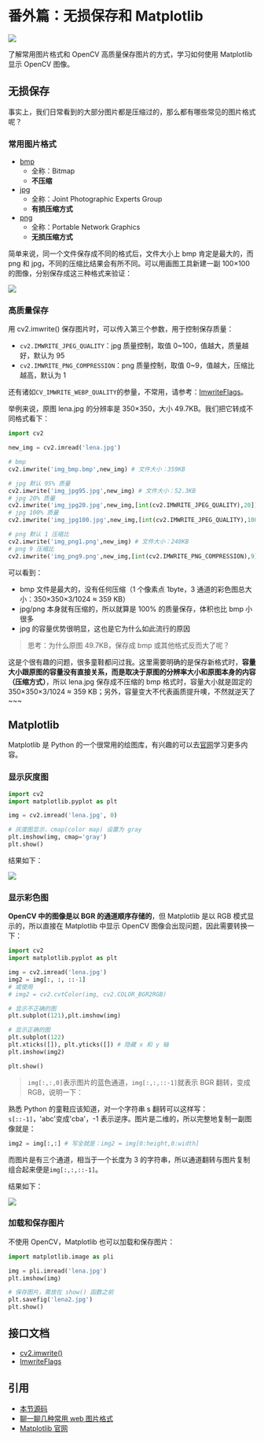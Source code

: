 # 番外篇：无损保存和 Matplotlib

![](http://cos.codec.wang/cv2_matplotlib_show_gray_image.jpg)

了解常用图片格式和 OpenCV 高质量保存图片的方式，学习如何使用 Matplotlib 显示 OpenCV 图像。

## 无损保存

事实上，我们日常看到的大部分图片都是压缩过的，那么都有哪些常见的图片格式呢？

### 常用图片格式

- [bmp](https://baike.baidu.com/item/BMP/35116)
  - 全称：Bitmap
  - **不压缩**
- [jpg](https://baike.baidu.com/item/JPEG)
  - 全称：Joint Photographic Experts Group
  - **有损压缩方式**
- [png](https://baike.baidu.com/item/PNG)
  - 全称：Portable Network Graphics
  - **无损压缩方式**

简单来说，同一个文件保存成不同的格式后，文件大小上 bmp 肯定是最大的，而 png 和 jpg，不同的压缩比结果会有所不同。可以用画图工具新建一副 100×100 的图像，分别保存成这三种格式来验证：

![](http://cos.codec.wang/cv2_high_save_mspaint_format.jpg)

### 高质量保存

用 cv2.imwrite() 保存图片时，可以传入第三个参数，用于控制保存质量：

- `cv2.IMWRITE_JPEG_QUALITY`：jpg 质量控制，取值 0~100，值越大，质量越好，默认为 95
- `cv2.IMWRITE_PNG_COMPRESSION`：png 质量控制，取值 0~9，值越大，压缩比越高，默认为 1

还有诸如`CV_IMWRITE_WEBP_QUALITY`的参量，不常用，请参考：[ImwriteFlags](https://docs.opencv.org/4.0.0/d4/da8/group__imgcodecs.html#ga292d81be8d76901bff7988d18d2b42ac>)。

举例来说，原图 lena.jpg 的分辨率是 350×350，大小 49.7KB。我们把它转成不同格式看下：

```python
import cv2

new_img = cv2.imread('lena.jpg')

# bmp
cv2.imwrite('img_bmp.bmp',new_img) # 文件大小：359KB

# jpg 默认 95% 质量
cv2.imwrite('img_jpg95.jpg',new_img) # 文件大小：52.3KB
# jpg 20% 质量
cv2.imwrite('img_jpg20.jpg',new_img,[int(cv2.IMWRITE_JPEG_QUALITY),20]) # 文件大小：8.01KB
# jpg 100% 质量
cv2.imwrite('img_jpg100.jpg',new_img,[int(cv2.IMWRITE_JPEG_QUALITY),100]) # 文件大小：82.5KB

# png 默认 1 压缩比
cv2.imwrite('img_png1.png',new_img) # 文件大小：240KB
# png 9 压缩比
cv2.imwrite('img_png9.png',new_img,[int(cv2.IMWRITE_PNG_COMPRESSION),9]) # 文件大小：207KB
```

可以看到：

- bmp 文件是最大的，没有任何压缩（1 个像素点 1byte，3 通道的彩色图总大小：350×350×3/1024 ≈ 359 KB）
- jpg/png 本身就有压缩的，所以就算是 100% 的质量保存，体积也比 bmp 小很多
- jpg 的容量优势很明显，这也是它为什么如此流行的原因

> 思考：为什么原图 49.7KB，保存成 bmp 或其他格式反而大了呢？

这是个很有趣的问题，很多童鞋都问过我。这里需要明确的是保存新格式时，**容量大小跟原图的容量没有直接关系，而是取决于原图的分辨率大小和原图本身的内容（压缩方式）**，所以 lena.jpg 保存成不压缩的 bmp 格式时，容量大小就是固定的 350×350×3/1024 ≈ 359 KB；另外，容量变大不代表画质提升噢，不然就逆天了~~~

## Matplotlib

Matplotlib 是 Python 的一个很常用的绘图库，有兴趣的可以去[官网](http://www.matplotlib.org/)学习更多内容。

### 显示灰度图

```python
import cv2
import matplotlib.pyplot as plt

img = cv2.imread('lena.jpg', 0)

# 灰度图显示，cmap(color map) 设置为 gray
plt.imshow(img, cmap='gray')
plt.show()
```

结果如下：

![](http://cos.codec.wang/cv2_matplotlib_show_gray_image.jpg)

### 显示彩色图

**OpenCV 中的图像是以 BGR 的通道顺序存储的**，但 Matplotlib 是以 RGB 模式显示的，所以直接在 Matplotlib 中显示 OpenCV 图像会出现问题，因此需要转换一下：

```python
import cv2
import matplotlib.pyplot as plt

img = cv2.imread('lena.jpg')
img2 = img[:, :, ::-1]
# 或使用
# img2 = cv2.cvtColor(img, cv2.COLOR_BGR2RGB)

# 显示不正确的图
plt.subplot(121),plt.imshow(img)

# 显示正确的图
plt.subplot(122)
plt.xticks([]), plt.yticks([]) # 隐藏 x 和 y 轴
plt.imshow(img2)

plt.show()
```

> `img[:,:,0]`表示图片的蓝色通道，`img[:,:,::-1]`就表示 BGR 翻转，变成 RGB，说明一下：

熟悉 Python 的童鞋应该知道，对一个字符串 s 翻转可以这样写：`s[::-1]`，'abc'变成'cba'，-1 表示逆序。图片是二维的，所以完整地复制一副图像就是：

```python
img2 = img[:,:] # 写全就是：img2 = img[0:height,0:width]
```

而图片是有三个通道，相当于一个长度为 3 的字符串，所以通道翻转与图片复制组合起来便是`img[:,:,::-1]`。

结果如下：

![](http://cos.codec.wang/cv2_matplotlib_show_color_image.jpg)

### 加载和保存图片

不使用 OpenCV，Matplotlib 也可以加载和保存图片：

```python
import matplotlib.image as pli

img = pli.imread('lena.jpg')
plt.imshow(img)

# 保存图片，需放在 show() 函数之前
plt.savefig('lena2.jpg')
plt.show()
```

## 接口文档

- [cv2.imwrite()](https://docs.opencv.org/4.0.0/d4/da8/group__imgcodecs.html#gabbc7ef1aa2edfaa87772f1202d67e0ce)
- [ImwriteFlags](https://docs.opencv.org/4.0.0/d4/da8/group__imgcodecs.html#ga292d81be8d76901bff7988d18d2b42ac)

## 引用

- [本节源码](https://github.com/codecwang/OpenCV-Python-Tutorial/tree/master/Extra-02-High-Quality-Save-and-Matplotlib)
- [聊一聊几种常用 web 图片格式](https://segmentfault.com/a/1190000013589397)
- [Matplotlib 官网](http://www.matplotlib.org/)
